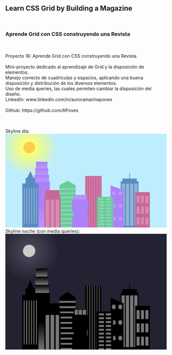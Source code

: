 
## Learn CSS Grid by Building a Magazine


<br>

### Aprende Grid con CSS construyendo una Revista

<br>
<br>
Proyecto 16: Aprende Grid con CSS construyendo una Revista.
<br>
<br>
Mini-proyecto dedicado al aprendizaje de Grid y la disposición de elementos.
<br>
Manejo correcto de cuadrículas y espacios, aplicando una buena disposición y distribución de los diversos elementos.
<br>
Uso de media queries, las cuales permiten cambiar la disposición del diseño.
<br>
LinkedIn: www.linkedin.com/in/auroramarinapoves
<br>
<br>
Github: https://github.com/APoves
<br>
<br>
<br>


Skyline día:
![Day skyline](https://github.com/APoves/Responsive-Web-Design/blob/main/15.%20Learn%20CSS%20variables%20by%20building%20a%20city%20skyline/dayskyline.jpg)
<br>
Skyline noche (con media queries):
![Night skyline](https://github.com/APoves/Responsive-Web-Design/blob/main/15.%20Learn%20CSS%20variables%20by%20building%20a%20city%20skyline/nightskylineMQ.jpg)


